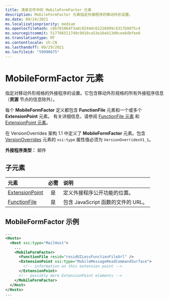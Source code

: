 ```yaml
---
title: 清单文件中的 MobileFormFactor 元素
description: MobileFormFactor 元素指定外接程序的移动外形设置。
ms.date: 09/24/2021
ms.localizationpriority: medium
ms.openlocfilehash: c0b701064f3a8c0244dc62226899c4317b9075c4
ms.sourcegitcommit: 517786511749c9910ca53e16eb13d0cee6dbfee6
ms.translationtype: MT
ms.contentlocale: zh-CN
ms.lasthandoff: 09/29/2021
ms.locfileid: "59990675"
---
```

# <a name="mobileformfactor-element"></a>MobileFormFactor 元素

指定对移动外形规格的外接程序的设置。它包含移动外形规格的所有外接程序信息（**资源** 节点的信息除外）。

每个 **MobileFormFactor** 定义都包含 **FunctionFile** 元素和一个或多个 **ExtensionPoint** 元素。 有关详细信息，请参阅 [FunctionFile 元素](functionfile.md) 和 [ExtensionPoint 元素](extensionpoint.md)。

在 VersionOverrides 架构 1.1 中定义了 **MobileFormFactor** 元素。包含  [VersionOverrides](versionoverrides.md) 元素的 `xsi:type` 属性值必须为 `VersionOverridesV1_1`。

**外接程序类型：** 邮件

## <a name="child-elements"></a>子元素

| 元素                             | 必需 | 说明  |
|:------------------------------------|:--------:|:-------------|
| [ExtensionPoint](extensionpoint.md) | 是      | 定义外接程序公开功能的位置。 |
| [FunctionFile](functionfile.md)     | 是      | 包含 JavaScript 函数的文件的 URL。|

## <a name="mobileformfactor-example"></a>MobileFormFactor 示例

```xml
...
<Hosts>
  <Host xsi:type="MailHost">
    ...
    <MobileFormFactor>
      <FunctionFile resid="residUILessFunctionFileUrl" />
      <ExtensionPoint xsi:type="MobileMessageReadCommandSurface">
        <!-- information on this extension point -->
      </ExtensionPoint>
      <!-- possibly more ExtensionPoint elements -->
    </MobileFormFactor>
  </Host>
</Hosts>
...
```
